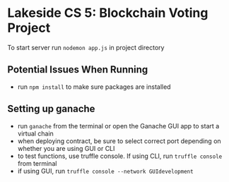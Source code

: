 # Lakeside CS 5: Blockchain Voting Project


To start server run `nodemon app.js` in project directory

## Potential Issues When Running

- run `npm install` to make sure packages are installed

## Setting up ganache

- run `ganache` from the terminal or open the Ganache GUI app to start a virtual chain
- when deploying contract, be sure to select correct port depending on whether you are using GUI or CLI
- to test functions, use truffle console. If using CLI, run `truffle console` from terminal
- if using GUI, run `truffle console --network GUIdevelopment`